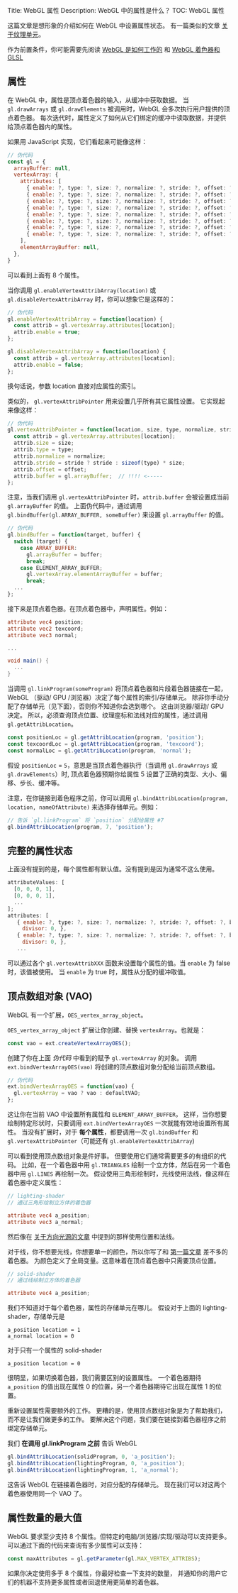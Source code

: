 Title: WebGL 属性
Description: WebGL 中的属性是什么？
TOC: WebGL 属性

这篇文章是想形象的介绍如何在 WebGL 中设置属性状态。
有一篇类似的文章 [关于纹理单元](webgl-texture-units.html)。

作为前置条件，你可能需要先阅读 [WebGL 是如何工作的](webgl-how-it-works.html) 和 [WebGL 着色器和 GLSL](https://webglfundamentals.org/webgl/lessons/webgl-shaders-and-glsl.html)

## 属性

在 WebGL 中，属性是顶点着色器的输入，从缓冲中获取数据。
当 `gl.drawArrays` 或 `gl.drawElements` 被调用时，WebGL 会多次执行用户提供的顶点着色器。
每次迭代时，属性定义了如何从它们绑定的缓冲中读取数据，并提供给顶点着色器内的属性。

如果用 JavaScript 实现，它们看起来可能像这样：

```js
// 伪代码
const gl = {
  arrayBuffer: null,
  vertexArray: {
    attributes: [
      { enable: ?, type: ?, size: ?, normalize: ?, stride: ?, offset: ?, buffer: ?, divisor: 0, },
      { enable: ?, type: ?, size: ?, normalize: ?, stride: ?, offset: ?, buffer: ?, divisor: 0, },
      { enable: ?, type: ?, size: ?, normalize: ?, stride: ?, offset: ?, buffer: ?, divisor: 0, },
      { enable: ?, type: ?, size: ?, normalize: ?, stride: ?, offset: ?, buffer: ?, divisor: 0, },
      { enable: ?, type: ?, size: ?, normalize: ?, stride: ?, offset: ?, buffer: ?, divisor: 0, },
      { enable: ?, type: ?, size: ?, normalize: ?, stride: ?, offset: ?, buffer: ?, divisor: 0, },
      { enable: ?, type: ?, size: ?, normalize: ?, stride: ?, offset: ?, buffer: ?, divisor: 0, },
      { enable: ?, type: ?, size: ?, normalize: ?, stride: ?, offset: ?, buffer: ?, divisor: 0, },
    ],
    elementArrayBuffer: null,
  },
}
```

可以看到上面有 8 个属性。

当你调用 `gl.enableVertexAttribArray(location)` 或 `gl.disableVertexAttribArray` 时，你可以想象它是这样的：

```js
// 伪代码
gl.enableVertexAttribArray = function(location) {
  const attrib = gl.vertexArray.attributes[location];
  attrib.enable = true;
};

gl.disableVertexAttribArray = function(location) {
  const attrib = gl.vertexArray.attributes[location];
  attrib.enable = false;
};
```

换句话说，参数 location 直接对应属性的索引。

类似的， `gl.vertexAttribPointer` 用来设置几乎所有其它属性设置。
它实现起来像这样：

```js
// 伪代码
gl.vertexAttribPointer = function(location, size, type, normalize, stride, offset) {
  const attrib = gl.vertexArray.attributes[location];
  attrib.size = size;
  attrib.type = type;
  attrib.normalize = normalize;
  attrib.stride = stride ? stride : sizeof(type) * size;
  attrib.offset = offset;
  attrib.buffer = gl.arrayBuffer;  // !!!! <-----
};
```

注意，当我们调用 `gl.vertexAttribPointer` 时，`attrib.buffer` 会被设置成当前 `gl.arrayBuffer` 的值。
上面伪代码中，通过调用 `gl.bindBuffer(gl.ARRAY_BUFFER, someBuffer)` 来设置 `gl.arrayBuffer` 的值。

```js
// 伪代码
gl.bindBuffer = function(target, buffer) {
  switch (target) {
    case ARRAY_BUFFER:
      gl.arrayBuffer = buffer;
      break;
    case ELEMENT_ARRAY_BUFFER;
      gl.vertexArray.elementArrayBuffer = buffer;
      break;
  ...
};
```

接下来是顶点着色器。在顶点着色器中，声明属性。例如：

```glsl
attribute vec4 position;
attribute vec2 texcoord;
attribute vec3 normal;

...

void main() {
  ...
}
```

当调用 `gl.linkProgram(someProgram)` 将顶点着色器和片段着色器链接在一起，
WebGL （驱动/ GPU /浏览器）决定了每个属性的索引/存储单元。
除非你手动分配了存储单元（见下面），否则你不知道你会选到哪个。
这由浏览器/驱动/ GPU 决定。
所以，必须查询顶点位置、纹理座标和法线对应的属性，通过调用 `gl.getAttribLocation`。

```js
const positionLoc = gl.getAttribLocation(program, 'position');
const texcoordLoc = gl.getAttribLocation(program, 'texcoord');
const normalLoc = gl.getAttribLocation(program, 'normal');
```

假设 `positionLoc` = `5`，意思是当顶点着色器执行（当调用 `gl.drawArrays` 或 `gl.drawElements`）时,
顶点着色器预期你给属性 5 设置了正确的类型、大小、偏移、步长、缓冲等。

注意，在你链接到着色程序之前，你可以调用 `gl.bindAttribLocation(program, location, nameOfAttribute)`
来选择存储单元。例如：

```js
// 告诉 `gl.linkProgram` 将 `position` 分配给属性 #7
gl.bindAttribLocation(program, 7, 'position');
```

## 完整的属性状态

上面没有提到的是，每个属性都有默认值。没有提到是因为通常不这么使用。

```js
attributeValues: [
  [0, 0, 0, 1],
  [0, 0, 0, 1],
  ...
];
attributes: [
   { enable: ?, type: ?, size: ?, normalize: ?, stride: ?, offset: ?, buffer: ?,
   　divisor: 0, },
   { enable: ?, type: ?, size: ?, normalize: ?, stride: ?, offset: ?, buffer: ?,
   　divisor: 0, },
   ...
```

可以通过各个 `gl.vertexAttribXXX` 函数来设置每个属性的值。当 `enable` 为 false 时，该值被使用。
当 `enable` 为 true 时，属性从分配的缓冲取值。

<a id="vaos"></a>

## 顶点数组对象 (VAO)

WebGL 有一个扩展，`OES_vertex_array_object`。

`OES_vertex_array_object` 扩展让你创建、替换 `vertexArray`。也就是：

```js
const vao = ext.createVertexArrayOES();
```

创建了你在上面 *伪代码* 中看到的赋予 `gl.vertexArray` 的对象。
调用 `ext.bindVertexArrayOES(vao)` 将创建的顶点数组对象分配给当前顶点数组。

```js
// 伪代码
ext.bindVertexArrayOES = function(vao) {
  gl.vertexArray = vao ? vao : defaultVAO;
};
```

这让你在当前 VAO 中设置所有属性和 `ELEMENT_ARRAY_BUFFER`，
这样，当你想要绘制特定形状时，只要调用 `ext.bindVertexArrayOES` 一次就能有效地设置所有属性。
当没有扩展时，对于 **每个属性**，都要调用一次 `gl.bindBuffer` 和 `gl.vertexAttribPointer`（可能还有 `gl.enableVertexAttribArray`)

可以看到使用顶点数组对象是件好事。
但要使用它们通常需要更多的有组织的代码。
比如，在一个着色器中用 `gl.TRIANGLES` 绘制一个立方体，然后在另一个着色器中用 `gl.LINES` 再绘制一次。
假设使用三角形绘制时，光线使用法线，像这样在着色器中定义属性：

```glsl
// lighting-shader
// 通过三角形绘制立方体的着色器

attribute vec4 a_position;
attribute vec3 a_normal;
```

然后像在 [关于方向光源的文章](webgl-3d-lighting-directional.html) 中提到的那样使用位置和法线。

对于线，你不想要光线，你想要单一的颜色，所以你写了和 [第一篇文章](webgl-fundamentals.html) 差不多的着色器。
为颜色定义了全局变量。这意味着在顶点着色器中只需要顶点位置。

```glsl
// solid-shader
// 通过线绘制立方体的着色器

attribute vec4 a_position;
```

我们不知道对于每个着色器，属性的存储单元在哪儿。
假设对于上面的 lighting-shader，存储单元是

```
a_position location = 1
a_normal location = 0
```

对于只有一个属性的 solid-shader

```
a_position location = 0
```

很明显，如果切换着色器，我们需要区别的设置属性。
一个着色器期待 `a_position` 的值出现在属性 0 的位置，另一个着色器期待它出现在属性 1 的位置。

重新设置属性需要额外的工作。
更糟的是，使用顶点数组对象是为了帮助我们，而不是让我们做更多的工作。
要解决这个问题，我们要在链接到着色器程序之前绑定存储单元。

我们 **在调用 gl.linkProgram 之前** 告诉 WebGL

```js
gl.bindAttribLocation(solidProgram, 0, 'a_position');
gl.bindAttribLocation(lightingProgram, 0, 'a_position');
gl.bindAttribLocation(lightingProgram, 1, 'a_normal');
```

这告诉 WebGL 在链接着色器时，对应分配的存储单元。
现在我们可以对这两个着色器使用同一个 VAO 了。

## 属性数量的最大值

WebGL 要求至少支持 8 个属性。但特定的电脑/浏览器/实现/驱动可以支持更多。
可以通过下面的代码来查询有多少属性可以支持：

```js
const maxAttributes = gl.getParameter(gl.MAX_VERTEX_ATTRIBS);
```

如果你决定使用多于 8 个属性，你最好检查一下支持的数量，
并通知你的用户它们的机器不支持更多属性或者回退使用更简单的着色器。


